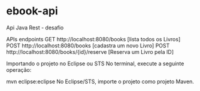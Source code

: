 # ebook-api
Api  Java Rest - desafio


APIs endpoints
GET http://localhost:8080/books [lista todos os Livros]
POST http://localhost:8080/books [cadastra um novo Livro]
POST http://localhost:8080/books/{id}/reserve [Reserva um Livro pela ID]


Importando o projeto no Eclipse ou STS
No terminal, execute a seguinte operação:

mvn eclipse:eclipse
No Eclipse/STS, importe o projeto como projeto Maven.
